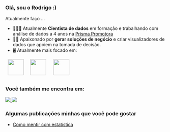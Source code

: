 ### Olá, sou o Rodrigo :)
Atualmente faço ...        

- 👨🏻‍💻 Atualmente **Cientista de dados**  em formação e trabalhando com análise de dados a 4 anos na <a href="(https://prismapromotora.com.br/)"> Prisma Promotora </a>
- 🧗🏼 Apaixonado por **gerar soluções de negócio** e criar visualizadores de dados que apoiem na tomada de decisão.  
- 🖥️ Atualmente mais focado em:

<div display="inline">
  &nbsp;&nbsp;<img src="https://cdn.jsdelivr.net/gh/devicons/devicon/icons/python/python-original.svg" width="50" />&nbsp;&nbsp;
  &nbsp;&nbsp;<img src="https://img.icons8.com/?size=256&id=qYfwpsRXEcpc&format=png" width="50" />&nbsp;&nbsp;
  &nbsp;&nbsp;
            <img src="https://cdn.jsdelivr.net/gh/devicons/devicon@latest/icons/microsoftsqlserver/microsoftsqlserver-original.svg" width="50" />&nbsp;&nbsp;
</div>

##

### Você também me encontra em:
<a href="https://linkedin.com/in/lucas-leal-santos">
  <img src="https://img.shields.io/badge/linkedin-%230077B5.svg?style=for-the-badge&logo=linkedin&logoColor=white">
</a>
<a href="https://www.youtube.com/@HashtagProgramacao">
  <img src="https://img.shields.io/badge/YouTube-%23FF0000.svg?style=for-the-badge&logo=YouTube&logoColor=white">
</a>
          
### Algumas publicações minhas que você pode gostar
- [Como mentir com estatística](https://llucaslleall.medium.com/como-mentir-com-estatistica-e-graficos-guia-rapido-f6284aca16e2)
